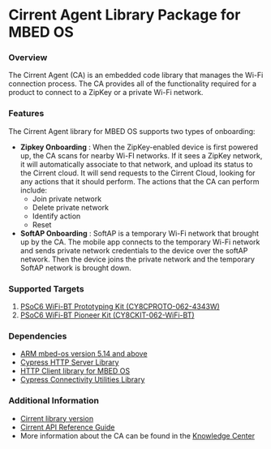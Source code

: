 # Cirrent Agent Library Package for MBED OS

### Overview
The Cirrent Agent (CA) is an embedded code library that manages the Wi-Fi connection process. The CA provides all of the functionality required for a product to connect to a ZipKey or a private Wi-Fi network.
### Features
The Cirrent Agent library for MBED OS supports two types of onboarding:
- **Zipkey Onboarding** : When the ZipKey-enabled device is first powered up, the CA scans for nearby Wi-FI networks. If it sees a ZipKey network, it will automatically associate to that network, and upload its status to the Cirrent cloud. It will send requests to the Cirrent Cloud, looking for any actions that it should perform. The actions that the CA can perform include:
    * Join private network
    * Delete private network
    * Identify action
    * Reset
- **SoftAP Onboarding** : SoftAP is a temporary Wi-Fi network that brought up by the CA.  The mobile app connects to the temporary Wi-Fi network and sends private network credentials to the device over the softAP network. Then the device joins the private network and the temporary SoftAP network is brought down.

### Supported Targets

1) [PSoC6 WiFi-BT Prototyping Kit (CY8CPROTO-062-4343W)](https://www.cypress.com/documentation/development-kitsboards/psoc-6-wi-fi-bt-prototyping-kit-cy8cproto-062-4343w)
2) [PSoC6 WiFi-BT Pioneer Kit (CY8CKIT-062-WiFi-BT)](https://www.cypress.com/documentation/development-kitsboards/psoc-6-wifi-bt-pioneer-kit-cy8ckit-062-wifi-bt)

### Dependencies

- [ARM mbed-os version 5.14 and above](https://os.mbed.com/mbed-os/releases)
- [Cypress HTTP Server Library](https://github.com/cypresssemiconductorco/mbed-os-example-http-server)
- [HTTP Client library for MBED OS](https://os.mbed.com/teams/sandbox/code/mbed-http/)
- [Cypress Connectivity Utilities Library](https://github.com/cypresssemiconductorco/connectivity-utilities)

### Additional Information

- [Cirrent library version](./version.txt)
- [Cirrent API Reference Guide](https://cypresssemiconductorco.github.io/cirrent/docs/api_reference_manual/html/index.html)
- More information about the CA can be found in the [Knowledge Center](https://support.cirrent.com/hc/en-us/categories/201995283-Wireless-Connection-Manager-CA-)
